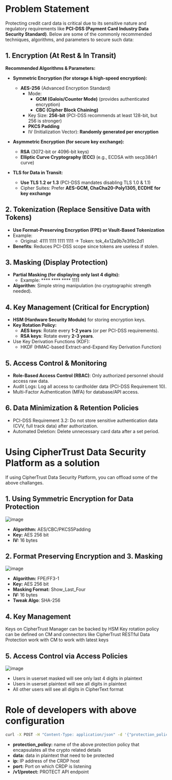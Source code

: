 # Problem Statement
Protecting credit card data is critical due to its sensitive nature and regulatory requirements like **PCI-DSS (Payment Card Industry Data Security Standard)**. 
Below are some of the commonly recommended techniques, algorithms, and parameters to secure such data:

## 1. Encryption (At Rest & In Transit)
**Recommended Algorithms & Parameters:**

- **Symmetric Encryption (for storage & high-speed encryption):**
  - **AES-256** (Advanced Encryption Standard)
    - Mode:
      - **GCM (Galois/Counter Mode)** (provides authenticated encryption)
      - **CBC (Cipher Block Chaining)**
    - Key Size: **256-bit** (PCI-DSS recommends at least 128-bit, but 256 is stronger)
    - **PKCS Padding**
    - IV (Initialization Vector): **Randomly generated per encryption**

- **Asymmetric Encryption (for secure key exchange):**
  - **RSA** (3072-bit or 4096-bit keys)
  - **Elliptic Curve Cryptography (ECC)** (e.g., ECDSA with secp384r1 curve)

- **TLS for Data in Transit:**
  - **Use TLS 1.2 or 1.3** (PCI-DSS mandates disabling TLS 1.0 & 1.1)
  - Cipher Suites: Prefer **AES-GCM, ChaCha20-Poly1305, ECDHE for key exchange**

## 2. Tokenization (Replace Sensitive Data with Tokens)
- **Use Format-Preserving Encryption (FPE) or Vault-Based Tokenization**
- Example:
  - Original: 4111 1111 1111 1111 → Token: tok_4x12a9b7e3f8c2d1
- **Benefits**: Reduces PCI-DSS scope since tokens are useless if stolen.

## 3. Masking (Display Protection)
- **Partial Masking (for displaying only last 4 digits):**
  - Example: **** **** **** 1111
- **Algorithm**: Simple string manipulation (no cryptographic strength needed).

## 4. Key Management (Critical for Encryption)
- **HSM (Hardware Security Module)** for storing encryption keys.
- **Key Rotation Policy:**
  - **AES keys**: Rotate every **1-2 years** (or per PCI-DSS requirements).
  - **RSA keys**: Rotate every **2-3 years**.
- Use Key Derivation Functions (KDF):
  - HKDF (HMAC-based Extract-and-Expand Key Derivation Function)

## 5. Access Control & Monitoring
- **Role-Based Access Control (RBAC)**: Only authorized personnel should access raw data.
- Audit Logs: Log all access to cardholder data (PCI-DSS Requirement 10).
- Multi-Factor Authentication (MFA) for database/API access.

## 6. Data Minimization & Retention Policies
- PCI-DSS Requirement 3.2: Do not store sensitive authentication data (CVV, full track data) after authorization.
- Automated Deletion: Delete unnecessary card data after a set period.

# Using CipherTrust Data Security Platform as a solution
If using CipherTrust Data Security Platform, you can offload some of the above challanges.

## 1. Using Symmetric Encryption for Data Protection
![image](https://github.com/user-attachments/assets/80256d21-afed-49f5-8992-eaf5052131ae)
- **Algorithm:** AES/CBC/PKCS5Padding
- **Key:** AES 256 bit
- **IV:** 16 bytes

## 2. Format Preserving Encryption and 3. Masking
![image](https://github.com/user-attachments/assets/4873df15-dbca-43cc-8258-9f431e56c623)
- **Algorithm:** FPE/FF3-1
- **Key:** AES 256 bit
- **Masking Format:** Show_Last_Four
- **IV:** 16 bytes
- **Tweak Algo**: SHA-256

## 4. Key Management
Keys on CipherTrust Manager can be backed by HSM
Key rotation policy can be defined on CM and connectors like CipherTrust RESTful Data Protection work with CM to work with latest keys

## 5. Access Control via Access Policies
![image](https://github.com/user-attachments/assets/c0f91b37-c2ad-412c-b6f5-c2d0e2687b47)
- Users in userset masked will see only last 4 digits in plaintext
- Users in userset plaintext will see all digits in plaintext
- All other users will see all digits in CipherText format

# Role of developers with above configuration
```bash
curl -X POST -H "Content-Type: application/json" -d '{"protection_policy_name": "<protection_policy>","data": "<data>"}' <ip>:<port>/v1/protect
```
- **protection_policy:** name of the above protection policy that encapsulates all the crypto related details
- **data:** data in plaintext that need to be protected
- **ip:** IP address of the CRDP host
- **port:** Port on which CRDP is listening
- **/v1/protect:** PROTECT API endpoint 
